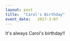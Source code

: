 ```yaml
---
layout: post
title:  "Carol's Birthday"
event_date:   2017-3-07
---
```


It's always Carol's birthday!!